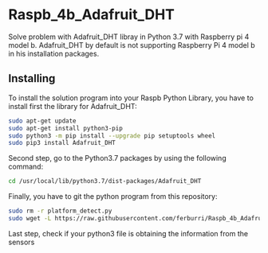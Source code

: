 # Raspb_4b_Adafruit_DHT
Solve problem with Adafruit_DHT libray in Python 3.7 with Raspberry pi 4 model b. Adafruit_DHT by default is not supporting Raspberry Pi 4 model b in his installation packages. 

## Installing

To install the solution program into your Raspb Python Library, you have to install first the library for Adafruit_DHT:

```bash
sudo apt-get update
sudo apt-get install python3-pip
sudo python3 -m pip install --upgrade pip setuptools wheel
sudo pip3 install Adafruit_DHT
```
Second step, go to the Python3.7 packages by using the following command: 
```bash
cd /usr/local/lib/python3.7/dist-packages/Adafruit_DHT
````
Finally, you have to git the python program from this repository:
```bash
sudo rm -r platform_detect.py
sudo wget -L https://raw.githubusercontent.com/ferburri/Raspb_4b_Adafruit_DHT/master/platform_detect.py
```

Last step, check if your python3 file is obtaining the information from the sensors

